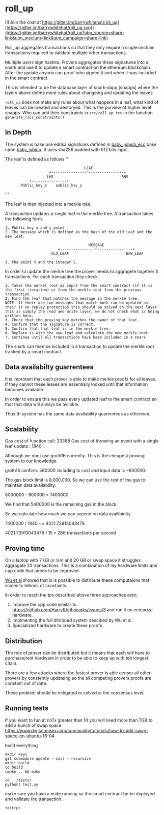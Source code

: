 # roll_up 

[![Join the chat at https://gitter.im/barrywhitehat/roll_up](https://gitter.im/barrywhitehat/roll_up.svg)](https://gitter.im/barrywhitehat/roll_up?utm_source=share-link&utm_medium=link&utm_campaign=share-link)

Roll_up aggregates transactions so that they only require a single onchain transactions required to validate multiple other transactions.

Multiple users sign hashes. Provers aggregates these signatures into a snark and use it to update a smart contract on the ethereum blockchain. After the update anyone can proof who signed it and when it was included in the smart contract.

This is intended to be the database layer of snark-dapp (snapps) where the layers above define more rules about changeing and updating the leaves

`roll_up` does not make any rules about what happens in a leaf, what kind of leaves can be created and destoryed. This is the purview of 
higher level snapps. Who can add their constraints in `src/roll_up.tcc` in the function `generate_r1cs_constraints()`

## In Depth

The system is base use eddsa signatures defined in  [baby_jubjub_ecc](https://github.com/barryWhiteHat/baby_jubjub_ecc) base upon [baby_jubjub](https://github.com/barryWhiteHat/baby_jubjub). It uses sha256 padded with 512 bits input. 

The leaf is defined as follows 
'''

                                        LEAF
                        +----------------^----------------+
                       LHS                               RHS
               +----------------+                
           Public_key_x    public_key_y         
'''

The leaf is then injected into a merkle tree. 

A transaction updates a single leaf in the merkle tree. A transaction takes the following form. 

```
1. Public key x and y point
2. The message which is defined as the hash of the old leaf and the new leaf. 

                                      MESSAGE
                        +----------------^----------------+
                     OLD_LEAF                          NEW_LEAF

3. the point R and the integer S. 
```


In order to update the merkle tree the prover needs to aggragete together X transactions. For each transaction they check 
```
1. Takes the merkel root as input from the smart contract (if it is the first iteration) or from the merkle root from the previous 
transaction. 
2. Find the leaf that matches the message in the merkle tree. 
NOTE: If their are two messages that match both can be updated as their is no replay protection this should be solved on the next layer
this is simply the read and write layer, we do not check what is being written here. 
3. Check that the proving key matches the owner of that leaf. 
4. Confirm that the signature is correct.
5. Confirm that that leaf is in the merkle tree. 
6. Replace is with the new leaf and calculate the new merkle root. 
7. Continue until all transactions have been included in a snark
```
The snark can then be included in a transaction to update the merkle root tracked by a smart contract. 


## Data availabilty guarrentees

It is improtant that each prover is able to make merkle proofs for all leaves.
If they cannot these leaves are essentially locked until that information becomes available.

In order to ensure this we pass every updated leaf to the smart contract so that
that data will always be avilable. 

Thus th system has the same data availability guarrentees as ethereum.

## Scalability

Gas cost of function call: 23368
Gas cost of throwing an event with a single leaf update : 1840

Although we dont use groth16 currently. This is the cheapest proving system to our knowledge. 

groth16 confirm:  560000 including tx cost and input data is ~600000.

The gas block limit is 8,000,000. So we can use the rest of the gas to maintain data availability. 

8000000 - 600000  =  7400000

We find that 5400000 is the remaining gas in the block. 

So we calculate how much we can sepend on data availibinity


7400000 / 1840 ~= 4021.73913043478

4021.73913043478 / 15 = 268 transactions per second


## Proving time

On a laptop with 7 GB or ram and 20 GB or swap space it struggles aggragate 20 transactions. This is a
combination of my hardware limits and cpp code that needs to be improved. 

[Wu et al](https://eprint.iacr.org/2018/691) showed that is is possible to distribute
these computaions that scales to billions of constaints. 

In order to reach the tps described above three approaches exist. 

1. Improve the cpp code similar to https://github.com/HarryR/ethsnarks/issues/3 and run it on enteprize hardware.
2. Implmenting the full ditribued system descibed by Wu et al.
3. Specialized hardware to create these proofs. 


## Distribution

The role of prover can be distributed but it means that each will have to purchase/rent hardware in order to be able to keep up with teh longest chain. 

There are a few attacks where the fastest prover is able censor all other provers by constently updateing so the all competing provers proofs are 
constant out of date. 

These problem should be mitigated or solved at the consensus level. 


## Running tests 

If you want to fun at noTx greater than 10 you will need more than 7GB
to add a bunch of swap space https://www.digitalocean.com/community/tutorials/how-to-add-swap-space-on-ubuntu-16-04

build everything 

```
mkdir keys
git submodule update --init --recursive
mkdir build
cd build
cmake .. && make
```

```
cd ../tests/
python3 test.py
```

make sure you have a node running so the smart contract be be deployed and validate the transaction. 

`testrpc`



